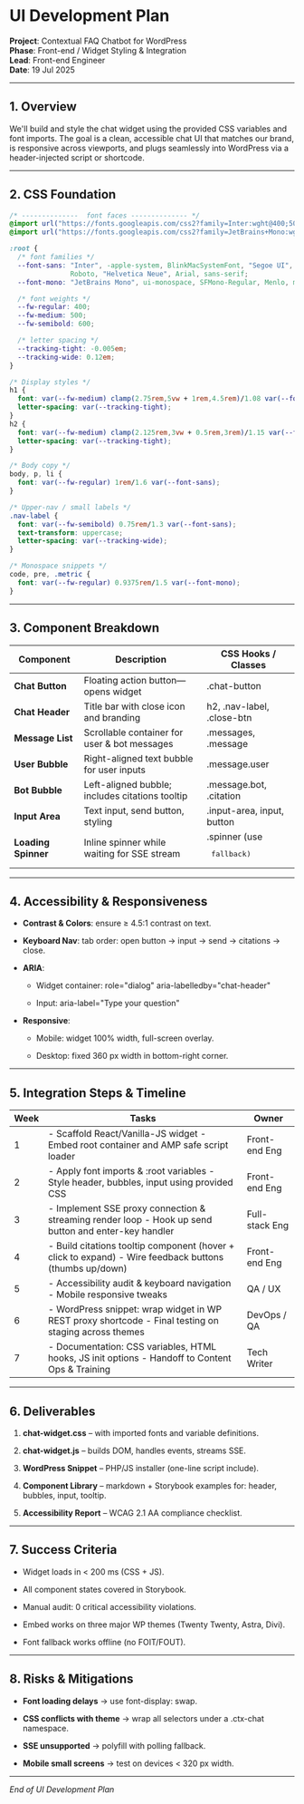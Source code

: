 # UI Development Plan

**Project**: Contextual FAQ Chatbot for WordPress  
**Phase**: Front-end / Widget Styling & Integration  
**Lead**: Front-end Engineer  
**Date**: 19 Jul 2025  

---

## 1. Overview  
We'll build and style the chat widget using the provided CSS variables and font imports. The goal is a clean, accessible chat UI that matches our brand, is responsive across viewports, and plugs seamlessly into WordPress via a header-injected script or shortcode.

---

## 2. CSS Foundation  
```css
/* --------------  font faces -------------- */
@import url("https://fonts.googleapis.com/css2?family=Inter:wght@400;500;600&display=swap");
@import url("https://fonts.googleapis.com/css2?family=JetBrains+Mono:wght@400;600&display=swap");

:root {
  /* font families */
  --font-sans: "Inter", -apple-system, BlinkMacSystemFont, "Segoe UI",
               Roboto, "Helvetica Neue", Arial, sans-serif;
  --font-mono: "JetBrains Mono", ui-monospace, SFMono-Regular, Menlo, monospace;

  /* font weights */
  --fw-regular: 400;
  --fw-medium: 500;
  --fw-semibold: 600;

  /* letter spacing */
  --tracking-tight: -0.005em;
  --tracking-wide: 0.12em;
}

/* Display styles */
h1 {
  font: var(--fw-medium) clamp(2.75rem,5vw + 1rem,4.5rem)/1.08 var(--font-sans);
  letter-spacing: var(--tracking-tight);
}
h2 {
  font: var(--fw-medium) clamp(2.125rem,3vw + 0.5rem,3rem)/1.15 var(--font-sans);
  letter-spacing: var(--tracking-tight);
}

/* Body copy */
body, p, li {
  font: var(--fw-regular) 1rem/1.6 var(--font-sans);
}

/* Upper-nav / small labels */
.nav-label {
  font: var(--fw-semibold) 0.75rem/1.3 var(--font-sans);
  text-transform: uppercase;
  letter-spacing: var(--tracking-wide);
}

/* Monospace snippets */
code, pre, .metric {
  font: var(--fw-regular) 0.9375rem/1.5 var(--font-mono);
}
```

---

## **3. Component Breakdown**

|**Component**|**Description**|**CSS Hooks / Classes**|
|---|---|---|
|**Chat Button**|Floating action button—opens widget|.chat-button|
|**Chat Header**|Title bar with close icon and branding|h2, .nav-label, .close-btn|
|**Message List**|Scrollable container for user & bot messages|.messages, .message|
|**User Bubble**|Right-aligned text bubble for user inputs|.message.user|
|**Bot Bubble**|Left-aligned bubble; includes citations tooltip|.message.bot, .citation|
|**Input Area**|Text input, send button, styling|.input-area, input, button|
|**Loading Spinner**|Inline spinner while waiting for SSE stream|.spinner (use <pre> fallback)|

---

## **4. Accessibility & Responsiveness**

- **Contrast & Colors**: ensure ≥ 4.5:1 contrast on text.
    
- **Keyboard Nav**: tab order: open button → input → send → citations → close.
    
- **ARIA**:
    
    - Widget container: role="dialog" aria-labelledby="chat-header"
        
    - Input: aria-label="Type your question"
        
    
- **Responsive**:
    
    - Mobile: widget 100% width, full-screen overlay.
        
    - Desktop: fixed 360 px width in bottom-right corner.
        
    

---

## **5. Integration Steps & Timeline**

|**Week**|**Tasks**|**Owner**|
|---|---|---|
|1|- Scaffold React/Vanilla-JS widget <ChatWidget />                  - Embed root container and AMP safe script loader|Front-end Eng|
|2|- Apply font imports & :root variables                              - Style header, bubbles, input using provided CSS|Front-end Eng|
|3|- Implement SSE proxy connection & streaming render loop            - Hook up send button and enter-key handler|Full-stack Eng|
|4|- Build citations tooltip component (hover + click to expand)       - Wire feedback buttons (thumbs up/down)|Front-end Eng|
|5|- Accessibility audit & keyboard navigation                         - Mobile responsive tweaks|QA / UX|
|6|- WordPress snippet: wrap widget in WP REST proxy shortcode        - Final testing on staging across themes|DevOps / QA|
|7|- Documentation: CSS variables, HTML hooks, JS init options        - Handoff to Content Ops & Training|Tech Writer|

---

## **6. Deliverables**

1. **chat-widget.css** – with imported fonts and variable definitions.
    
2. **chat-widget.js** – builds DOM, handles events, streams SSE.
    
3. **WordPress Snippet** – PHP/JS installer (one-line script include).
    
4. **Component Library** – markdown + Storybook examples for: header, bubbles, input, tooltip.
    
5. **Accessibility Report** – WCAG 2.1 AA compliance checklist.
    

---

## **7. Success Criteria**

- Widget loads in < 200 ms (CSS + JS).
    
- All component states covered in Storybook.
    
- Manual audit: 0 critical accessibility violations.
    
- Embed works on three major WP themes (Twenty Twenty, Astra, Divi).
    
- Font fallback works offline (no FOIT/FOUT).
    

---

## **8. Risks & Mitigations**

- **Font loading delays** → use font-display: swap.
    
- **CSS conflicts with theme** → wrap all selectors under a .ctx-chat namespace.
    
- **SSE unsupported** → polyfill with polling fallback.
    
- **Mobile small screens** → test on devices < 320 px width.
    

---

_End of UI Development Plan_
